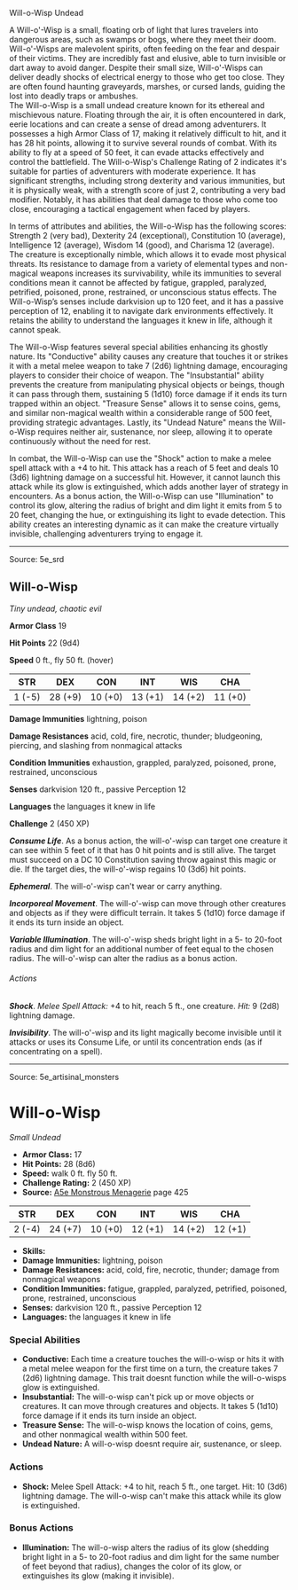 <MonsterName/>Will-o-Wisp</MonsterName>
<CreatureType/>Undead</CreatureType>

<summary>A Will-o'-Wisp is a small, floating orb of light that lures travelers into dangerous areas, such as swamps or bogs, where they meet their doom. Will-o'-Wisps are malevolent spirits, often feeding on the fear and despair of their victims. They are incredibly fast and elusive, able to turn invisible or dart away to avoid danger. Despite their small size, Will-o'-Wisps can deliver deadly shocks of electrical energy to those who get too close. They are often found haunting graveyards, marshes, or cursed lands, guiding the lost into deadly traps or ambushes.</summary>

<summary>The Will-o-Wisp is a small undead creature known for its ethereal and mischievous nature. Floating through the air, it is often encountered in dark, eerie locations and can create a sense of dread among adventurers. It possesses a high Armor Class of 17, making it relatively difficult to hit, and it has 28 hit points, allowing it to survive several rounds of combat. With its ability to fly at a speed of 50 feet, it can evade attacks effectively and control the battlefield. The Will-o-Wisp's Challenge Rating of 2 indicates it's suitable for parties of adventurers with moderate experience. It has significant strengths, including strong dexterity and various immunities, but it is physically weak, with a strength score of just 2, contributing a very bad modifier. Notably, it has abilities that deal damage to those who come too close, encouraging a tactical engagement when faced by players.</summary>

<detail>

In terms of attributes and abilities, the Will-o-Wisp has the following scores: Strength 2 (very bad), Dexterity 24 (exceptional), Constitution 10 (average), Intelligence 12 (average), Wisdom 14 (good), and Charisma 12 (average). The creature is exceptionally nimble, which allows it to evade most physical threats. Its resistance to damage from a variety of elemental types and non-magical weapons increases its survivability, while its immunities to several conditions mean it cannot be affected by fatigue, grappled, paralyzed, petrified, poisoned, prone, restrained, or unconscious status effects. The Will-o-Wisp’s senses include darkvision up to 120 feet, and it has a passive perception of 12, enabling it to navigate dark environments effectively. It retains the ability to understand the languages it knew in life, although it cannot speak.

The Will-o-Wisp features several special abilities enhancing its ghostly nature. Its "Conductive" ability causes any creature that touches it or strikes it with a metal melee weapon to take 7 (2d6) lightning damage, encouraging players to consider their choice of weapon. The "Insubstantial" ability prevents the creature from manipulating physical objects or beings, though it can pass through them, sustaining 5 (1d10) force damage if it ends its turn trapped within an object. "Treasure Sense" allows it to sense coins, gems, and similar non-magical wealth within a considerable range of 500 feet, providing strategic advantages. Lastly, its "Undead Nature" means the Will-o-Wisp requires neither air, sustenance, nor sleep, allowing it to operate continuously without the need for rest.

In combat, the Will-o-Wisp can use the "Shock" action to make a melee spell attack with a +4 to hit. This attack has a reach of 5 feet and deals 10 (3d6) lightning damage on a successful hit. However, it cannot launch this attack while its glow is extinguished, which adds another layer of strategy in encounters. As a bonus action, the Will-o-Wisp can use "Illumination" to control its glow, altering the radius of bright and dim light it emits from 5 to 20 feet, changing the hue, or extinguishing its light to evade detection. This ability creates an interesting dynamic as it can make the creature virtually invisible, challenging adventurers trying to engage it.</detail>



---

Source: 5e_srd

## Will-o-Wisp

*Tiny undead, chaotic evil*

**Armor Class** 19

**Hit Points** 22 (9d4)

**Speed** 0 ft., fly 50 ft. (hover)

| STR    | DEX     | CON     | INT     | WIS     | CHA     |
|--------|---------|---------|---------|---------|---------|
| 1 (-5) | 28 (+9) | 10 (+0) | 13 (+1) | 14 (+2) | 11 (+0) |

**Damage Immunities** lightning, poison

**Damage Resistances** acid, cold, fire, necrotic, thunder; bludgeoning, piercing, and slashing from nonmagical attacks

**Condition Immunities** exhaustion, grappled, paralyzed, poisoned, prone, restrained, unconscious

**Senses** darkvision 120 ft., passive Perception 12

**Languages** the languages it knew in life

**Challenge** 2 (450 XP)

***Consume Life***. As a bonus action, the will-o'-wisp can target one creature it can see within 5 feet of it that has 0 hit points and is still alive. The target must succeed on a DC 10 Constitution saving throw against this magic or die. If the target dies, the will-o'-wisp regains 10 (3d6) hit points.

***Ephemeral***. The will-o'-wisp can't wear or carry anything.

***Incorporeal Movement***. The will-o'-wisp can move through other creatures and objects as if they were difficult terrain. It takes 5 (1d10) force damage if it ends its turn inside an object.

***Variable Illumination***. The will-o'-wisp sheds bright light in a 5- to 20-foot radius and dim light for an additional number of feet equal to the chosen radius. The will-o'-wisp can alter the radius as a bonus action.

###### Actions

***Shock***. *Melee Spell Attack:* +4 to hit, reach 5 ft., one creature. *Hit:* 9 (2d8) lightning damage.

***Invisibility***. The will-o'-wisp and its light magically become invisible until it attacks or uses its Consume Life, or until its concentration ends (as if concentrating on a spell).



---

Source: 5e_artisinal_monsters

# Will-o-Wisp

*Small* *Undead*

- **Armor Class:** 17
- **Hit Points:** 28 (8d6)
- **Speed:** walk 0 ft. fly 50 ft.
- **Challenge Rating:** 2 (450 XP)
- **Source:** [A5e Monstrous Menagerie](https://enpublishingrpg.com/products/level-up-monstrous-menagerie-a5e) page 425

| STR | DEX | CON | INT | WIS | CHA |
| --- | --- | --- | --- | --- | --- |
| 2 (-4) | 24 (+7) | 10 (+0) | 12 (+1) | 14 (+2) | 12 (+1) |

- **Skills:** 
- **Damage Immunities:** lightning, poison
- **Damage Resistances:** acid, cold, fire, necrotic, thunder; damage from nonmagical weapons
- **Condition Immunities:** fatigue, grappled, paralyzed, petrified, poisoned, prone, restrained, unconscious
- **Senses:** darkvision 120 ft., passive Perception 12
- **Languages:** the languages it knew in life

### Special Abilities

- **Conductive:** Each time a creature touches the will-o-wisp or hits it with a metal melee weapon for the first time on a turn, the creature takes 7 (2d6) lightning damage. This trait doesnt function while the will-o-wisps glow is extinguished.
- **Insubstantial:** The will-o-wisp can't pick up or move objects or creatures. It can move through creatures and objects. It takes 5 (1d10) force damage if it ends its turn inside an object.
- **Treasure Sense:** The will-o-wisp knows the location of coins, gems, and other nonmagical wealth within 500 feet.
- **Undead Nature:** A will-o-wisp doesnt require air, sustenance, or sleep.

### Actions

- **Shock:** Melee Spell Attack: +4 to hit, reach 5 ft., one target. Hit: 10 (3d6) lightning damage. The will-o-wisp can't make this attack while its glow is extinguished.

### Bonus Actions

- **Illumination:** The will-o-wisp alters the radius of its glow (shedding bright light in a 5- to 20-foot radius and dim light for the same number of feet beyond that radius), changes the color of its glow, or extinguishes its glow (making it invisible).




